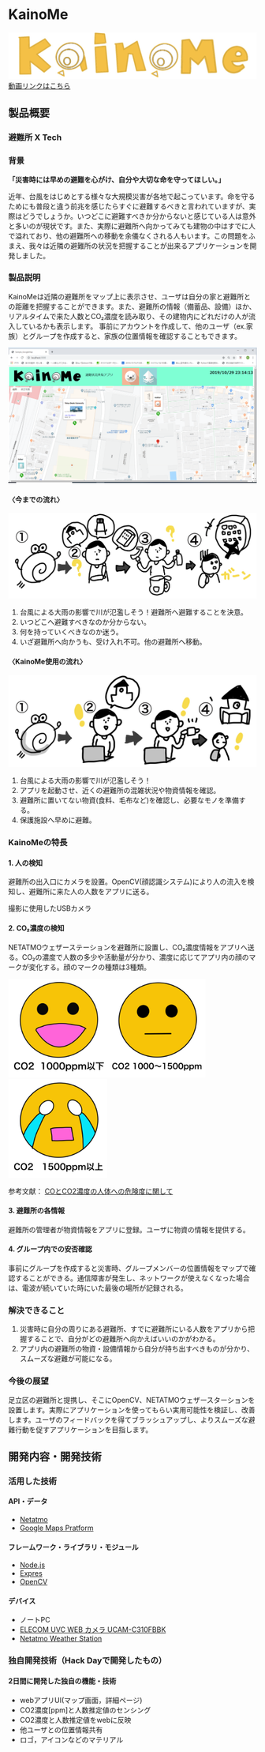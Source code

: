 # KainoMe

![rogo](./material/rogo.png)
[動画リンクはこちら](https://youtu.be/-p-m4pPwrKY)

## 製品概要
### 避難所 X Tech

### 背景
<b>「災害時には早めの避難を心がけ、自分や大切な命を守ってほしい。」</b>

近年、台風をはじめとする様々な大規模災害が各地で起こっています。命を守るためにも普段と違う前兆を感じたらすぐに避難するべきと言われていますが、実際はどうでしょうか。いつどこに避難すべきか分からないと感じている人は意外と多いのが現状です。また、実際に避難所へ向かってみても建物の中はすでに人で溢れており、他の避難所への移動を余儀なくされる人もいます。この問題をふまえ、我々は近隣の避難所の状況を把握することが出来るアプリケーションを開発しました。

### 製品説明
KainoMeは近隣の避難所をマップ上に表示させ、ユーザは自分の家と避難所との距離を把握することができます。また、避難所の情報（備蓄品、設備）ほか、リアルタイムで来た人数とCO₂濃度を読み取り、その建物内にどれだけの人が流入しているかも表示します。
事前にアカウントを作成して、他のユーザ（ex.家族）とグループを作成すると、家族の位置情報を確認することもできます。

![map](./material/screen1.png)
 
#### 〈今までの流れ〉
![まき絵1](./material/makie1.png)

1. 台風による大雨の影響で川が氾濫しそう！避難所へ避難することを決意。
2. いつどこへ避難すべきなのか分からない。
3. 何を持っていくべきなのか迷う。
4. いざ避難所へ向かうも、受け入れ不可。他の避難所へ移動。

#### 〈KainoMe使用の流れ〉
![まき絵2](./material/makie2.png)

1. 台風による大雨の影響で川が氾濫しそう！
2. アプリを起動させ、近くの避難所の混雑状況や物資情報を確認。
3. 避難所に置いてない物資(食料、毛布など)を確認し、必要なモノを準備する。
4. 保護施設へ早めに避難。

### KainoMeの特長

#### 1. 人の検知
避難所の出入口にカメラを設置。OpenCV(顔認識システム)により人の流入を検知し、避難所に来た人の人数をアプリに送る。

撮影に使用したUSBカメラ

#### 2. CO₂濃度の検知
NETATMOウェザーステーションを避難所に設置し、CO₂濃度情報をアプリへ送る。CO₂の濃度で人数の多少や活動量が分かり、濃度に応じてアプリ内の顔のマークが変化する。顔のマークの種類は3種類。

<img src="./material/niko.png" width="200"><img src="./material/sira.png" width="200"><img src="./material/naki.png" width="200">

参考文献：
[COとCO2濃度の人体への危険度に関して](https://www.san-eee.com/measuring/co%E3%81%A8co2%E6%BF%83%E5%BA%A6%E3%81%AE%E4%BA%BA%E4%BD%93%E3%81%B8%E3%81%AE%E5%8D%B1%E9%99%BA%E5%BA%A6%E3%81%AB%E9%96%A2%E3%81%97%E3%81%A6/)

#### 3. 避難所の各情報
避難所の管理者が物資情報をアプリに登録。ユーザに物資の情報を提供する。

#### 4. グループ内での安否確認
事前にグループを作成すると災害時、グループメンバーの位置情報をマップで確認することができる。通信障害が発生し、ネットワークが使えなくなった場合は、電波が続いていた時にいた最後の場所が記録される。

### 解決できること
1. 災害時に自分の周りにある避難所、すでに避難所にいる人数をアプリから把握することで、自分がどの避難所へ向かえばいいのかがわかる。
2. アプリ内の避難所の物資・設備情報から自分が持ち出すべきものが分かり、スムーズな避難が可能になる。

### 今後の展望
足立区の避難所と提携し、そこにOpenCV、NETATMOウェザースターションを設置します。実際にアプリケーションを使ってもらい実用可能性を検証し、改善します。ユーザのフィードバックを得てブラッシュアップし、よりスムーズな避難行動を促すアプリケーションを目指します。


## 開発内容・開発技術
### 活用した技術
#### API・データ

* [Netatmo](https://dev.netatmo.com/resources/technical/reference/weatherapi)
* [Google Maps Pratform](https://cloud.google.com/maps-platform/?hl=ja)

#### フレームワーク・ライブラリ・モジュール
* [Node.js](https://nodejs.org/ja/)
* [Expres](https://expressjs.com/ja/)
* [OpenCV](https://opencv.org/)

#### デバイス
* ノートPC
* [ELECOM UVC WEB カメラ UCAM-C310FBBK](https://www.elecom.co.jp/products/UCAM-C310FBBK.html)
* [Netatmo Weather Station](https://www.netatmo.com/en-gb/weather/weatherstation)


### 独自開発技術（Hack Dayで開発したもの）
#### 2日間に開発した独自の機能・技術
* webアプリUI(マップ画面，詳細ページ)
* CO2濃度[ppm]と人数推定値のセンシング
* CO2濃度と人数推定値をwebに反映
* 他ユーザとの位置情報共有
* ロゴ，アイコンなどのマテリアル
